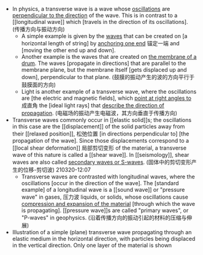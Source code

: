 - In physics, a transverse wave is a wave whose [oscillations](((vG_IawJYT))) are [perpendicular to the direction](((GOu60DASf))) of the wave. This is in contrast to a [[longitudinal wave]] which [travels in the direction of its oscillations].
(传播方向与振动方向)
    - A simple example is given by the [waves](((R90V_Iiy9))) that can be created on [a horizontal length of string] by [anchoring one end](((movcYbcgz))) 锚定一端 and [moving the other end up and down]. 
    - Another example is the waves that are created on [the membrane of a drum](((UCRwRS-Ve))). The waves [propagate in directions] that are parallel to the membrane plane, but the membrane itself [gets displaced up and down], perpendicular to that plane. 
(鼓膜的振动产生的波的方向平行于鼓膜面的方向)
    - Light is another example of a transverse wave, where the oscillations are [the electric and magnetic fields], which [point at right angles to](((8zq5OvAch))) 成直角 the [ideal light rays] that [describe the direction of propagation](((c1JBNUrAU))).
(电磁场的振动产生电磁波，其方向垂直于传播方向)
- Transverse waves commonly occur in [[elastic solid]]s; the oscillations in this case are the [[displacement]] of the solid particles away from their [[relaxed position]], 松弛位置 [in directions perpendicular to] [the propagation of the wave]. Since those displacements correspond to a [[local shear deformation]] 局部剪切变形 of the material, a transverse wave of this nature is called a [[shear wave]]. In [[seismology]], shear waves are also called [secondary waves or S-waves](((UPhilQlK1))).
(固体中的剪切变形产生的位移-剪切波)
210320-12:07
    - Transverse waves are contrasted with longitudinal waves, where the oscillations [occur in the direction of the wave]. The [standard example] of a longitudinal wave is a [[sound wave]] or "pressure wave" in gases, 压力波 liquids, or solids, whose oscillations cause [compression and expansion of the material](((wSxgj-r6_))) [through which the wave is propagating]. [[pressure wave]]s are called "primary waves", or "P-waves" in geophysics.
(沿着传播方向的振动引起的材料的压缩与伸展)
- Illustration of a simple (plane) transverse wave propagating through an elastic medium in the horizontal direction, with particles being displaced in the vertical direction. Only one layer of the material is shown
